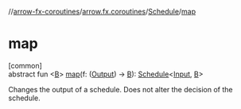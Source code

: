 //[arrow-fx-coroutines](../../../index.md)/[arrow.fx.coroutines](../index.md)/[Schedule](index.md)/[map](map.md)

# map

[common]\
abstract fun &lt;[B](map.md)&gt; [map](map.md)(f: ([Output](index.md)) -&gt; [B](map.md)): [Schedule](index.md)&lt;[Input](index.md), [B](map.md)&gt;

Changes the output of a schedule. Does not alter the decision of the schedule.
